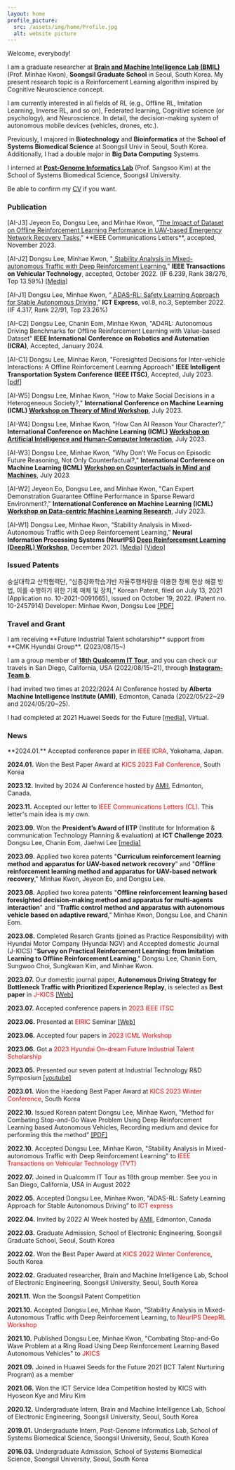 ```yaml
---
layout: home
profile_picture:
  src: /assets/img/home/Profile.jpg
  alt: website picture
---
```

  Welcome, everybody!

  I am a graduate researcher at <a href="https://brainmil.wordpress.com/">**Brain and Machine Intelligence Lab (BMIL)**</a> 
  (Prof. Minhae Kwon), **Soongsil Graduate School** in Seoul, South Korea. 
  My present research topic is a Reinforcement Learning algorithm inspired by Cognitive Neuroscience concept.
  
  I am currently interested in all fields of RL (e.g., Offline RL, Imitation Learning, Inverse RL, and so on), 
  Federated learning, Cognitive science (or psychology), and Neuroscience. In detail, the decision-making system of autonomous 
  mobile devices (vehicles, drones, etc.). 
  
  Previously, I majored in **Biotechnology** and **Bioinformatics** at the **School of Systems Biomedical Science** 
  at Soongsil Univ in Seoul, South Korea. Additionally, I had a double major in **Big Data Computing** Systems. 
  
  I interned at <a href="https://sites.google.com/site/sskimb/">**Post-Genome Informatics Lab**</a> (Prof. Sangsoo Kim) 
  at the School of Systems Biomedical Science, Soongsil University.
  
  Be able to confirm my <a href="https://drive.google.com/file/d/1Ug_2G5_srmvw6Mw-ZsO90djHS_xLr6iY/view">CV</a> if you want. 

<!--   Be able to confirm more detailed information about me (e.g., presentations, photos, domestic publications, and developments) at another
  <a href="https://le2dongso0.wixsite.com/website">homepage</a> if you want. -->

  <h3>Publication</h3>
  [AI-J3] Jeyeon Eo, Dongsu Lee, and Minhae Kwon, "<a href="https://ieeexplore.ieee.org/document/10343100">The Impact of Dataset on Offline Reinforcement Learning Performance in UAV-based Emergency Network Recovery Tasks</a>,"
  **IEEE Communications Letters**, accepted, November 2023. 

  [AI-J2] Dongsu Lee, Minhae Kwon, "<a href="https://linkinghub.elsevier.com/retrieve/pii/S240595952200073X">
  Stability Analysis in Mixed-autonomous Traffic with Deep Reinforcement Learning</a>," **IEEE Transactions 
  on Vehicular Technology**, accepted, October 2022. (IF 6.239, Rank 38/276, Top 13.59%) 
  <a href="https://n.news.naver.com/article/003/0011509292?sid=102">[Media]</a>
 
  [AI-J1] Dongsu Lee, Minhae Kwon, “<a href="https://linkinghub.elsevier.com/retrieve/pii/S240595952200073X">
  ADAS-RL: Safety Learning Approach for Stable Autonomous Driving</a>,” 
  **ICT Express**, vol.8, no.3, September 2022. (IF 4.317, Rank 22/91, Top 23.26%)

  [AI-C2] Dongsu Lee, Chanin Eom, Minhae Kwon, "AD4RL: Autonomous Driving Benchmarks for Offline Reinforcement Learning with Value-based Dataset" **IEEE International Conference on Robotics and Automation (ICRA)**, Accepted, January 2024.
  
  [AI-C1] Dongsu Lee, Minhae Kwon, "Foresighted Decisions for Inter-vehicle Interactions: A Offline Reinforcement Learning Approach" **IEEE Intelligent Transportation System Conference (IEEE ITSC)**, Accepted, July 2023. [[pdf](https://drive.google.com/file/d/1ep1U_7f1lzPw0MPOG-ddBx9fibB2oaGz/view?usp=sharing)]
 
  [AI-W5] Dongsu Lee, Minhae Kwon, "How to Make Social Decisions in a Heterogeneous Society?," **International Conference on Machine Learning (ICML) <a href="https://tomworkshop.github.io/#cfp">Workshop on Theory of Mind Workshop</a>**, July 2023.
 
  [AI-W4] Dongsu Lee, Minhae Kwon, “How Can AI Reason Your Character?,” **International Conference on Machine Learning (ICML) <a href="https://sites.google.com/view/aihci/home">Workshop on Artificial Intelligence and Human-Computer Interaction</a>**, July 2023. 
  
  [AI-W3] Dongsu Lee, Minhae Kwon, "Why Don’t We Focus on Episodic Future Reasoning, Not Only Counterfactual?," **International Conference on Machine Learning (ICML) <a href="https://sites.google.com/view/counterfactuals-icml/home">Workshop on Counterfactuals in Mind and Machines</a>**, July 2023. 

  [AI-W2] Jeyeon Eo, Dongsu Lee, and Minhae Kwon, "Can Expert Demonstration Guarantee Offline Performance in Sparse Reward Environment?," **International Conference on Machine Learning (ICML) <a href="https://dmlr.ai/cfp/">Workshop on Data-centric Machine Learning Research</a>**, July 2023.

  [AI-W1] Dongsu Lee, Minhae Kwon, “Stability Analysis in Mixed-Autonomous Traffic with Deep Reinforcement Learning,” 
  **Neural Information Processing Systems (NeurIPS) <a href="https://sites.google.com/view/deep-rl-workshop-neurips2021">Deep Reinforcement Learning (DeepRL) Workshop</a>**, 
  December 2021. 
  <a href="https://scatch.ssu.ac.kr/%eb%89%b4%ec%8a%a4%ec%84%bc%ed%84%b0/%ec%a3%bc%ec%9a%94%eb%89%b4%ec%8a%a4/?slug=%EC%9D%98%EC%83%9D%EB%AA%85%EC%8B%9C%EC%8A%A4%ED%85%9C%ED%95%99%EB%B6%80-%EC%9D%B4%EB%8F%99%EC%88%98-%ED%95%99%EC%83%9D-%EC%84%B8%EA%B3%84-%EC%B5%9C%EA%B3%A0-%EA%B6%8C%EC%9C%84-ai-%ED%95%99%ED%9A%8C&f=all&keyword=%EC%9D%B4%EB%8F%99%EC%88%98">
  [Media]</a> 
  <a href="https://slideslive.com/38971018/stability-analysis-in-mixedautonomous-traffic-with-deep-reinforcement-learning?ref=account-folder-92642-folders">
  [Video]</a>

  <h3>Issued Patents</h3>
  숭실대학교 산학협력단, “심층강화학습기반 자율주행차량을 이용한 정체 현상 해결 방법, 이를 수행하기 위한 기록 매체 및 장치,” Korean Patent, filed on July 13, 
  2021 (Application no. 10-2021-0091665), issued on October 19, 2022. (Patent no. 10-2457914) Developer: Minhae Kwon, Dongsu Lee 
  <a href="https://drive.google.com/file/d/134v6IJLRIdXse0I_QNWHjByx1JSmy15p/view?usp=sharing">[PDF]</a>

  <h3>Travel and Grant</h3>  
  I am receiving **Future Industrial Talent scholarship** support from **CMK Hyundai Group**. (2023/08/15~)

  I am a group member of <a href="http://qcitour.co.kr/index.php?mid=members&member_list_filter=18">**18th Qualcomm IT Tour**</a>,
  and you can check our travels in San Diego, California, USA (2022/08/15~21), 
  through <a href="https://www.instagram.com/qcittour_teamb/">**Instagram-Team b**</a>.
  
  I had invited two times at 2022/2024 AI Conference hosted by 
  **Alberta Machine Intelligence Institute (AMII)**, Edmonton, Canada (2022/05/22~29 and 2024/05/20~25).
  
  I had completed at 2021 Huawei Seeds for the Future 
  <a href="https://www.koit.co.kr/news/articleView.html?idxno=88156">[media]</a>, Virtual.

  <h3>News</h3>
  **2024.01.** Accepted conference paper in <span style="color:red">IEEE ICRA</span>, Yokohama, Japan.
  
  **2024.01.** Won the Best Paper Award at <span style="color:red">KICS 2023 Fall Conference</span>, South Korea
  
  **2023.12.** Invited by 2024 AI Conference hosted by <a href="https://www.upperbound.ai/get-involved/">AMII</a>, Edmonton, Canada.
  
  **2023.11.** Accepted our letter to <span style="color:red">IEEE Communications Letters (CL)</span>. This letter's main idea is my own.
  
  **2023.09.** Won the **President’s Award of IITP** (Institute for Information & communication Technology Planning & evaluation) at **ICT Challenge 2023**. Dongsu Lee, Chanin Eom, Jaehwi Lee
  <a href="https://scatch.ssu.ac.kr/%eb%89%b4%ec%8a%a4%ec%84%bc%ed%84%b0/%ec%a3%bc%ec%9a%94%eb%89%b4%ec%8a%a4/?slug=%EB%B3%B8%EA%B5%90-ai%EB%B3%B4%EC%95%88%EC%97%B0%EA%B5%AC%EC%84%BC%ED%84%B0-%EC%9D%B4%EB%8F%99%EC%88%98%C2%B7%EC%97%84%EC%B0%AC%EC%9D%B8%C2%B7%EC%9D%B4%EC%9E%AC%ED%9C%98-%ED%95%99%EC%83%9D-ict&f&keyword">[media]</a>

  **2023.09.** Applied two korea patents "**Curriculum reinforcement learning method and apparatus for UAV-based network recovery**" and "**Offline reinforcement learning method and apparatus for UAV-based network recovery**," Minhae Kwon, Jeyeon Eo, and Dongsu Lee.  
  
  **2023.08.** Applied two korea patents "**Offline reinforcement learning based foresighted decision-making method and apparatus for multi-agents interaction**" and "**Traffic
  control method and apparatus with autonomous vehicle based on adaptive reward**," Minhae Kwon, Dongsu Lee, and Chanin Eom.
  
  **2023.08.** Completed Resarch Grants (joined as Practice Responsibility) with Hyundai Motor Company (Hyundai NGV) and Accepted domestic Journal (J-KICS) "**Survey on Practical Reinforcement Learning: from Imitation Learning to Offline Reinforcement Learning**," Dongsu Lee, Chanin Eom, Sungwoo Choi, Sungkwan Kim, and Minhae Kwon.

  **2023.07.** Our domestic journal paper, **Autonomous Driving Strategy for Bottleneck Traffic with Prioritized Experience Replay**, is selected as **Best paper** in <span style="color:red">J-KICS</span> <a href="https://journal.kics.or.kr/digital-library/50681">[Web]</a>  

  **2023.07.** Accepted conference papers in <span style="color:red">2023 IEEE ITSC</span>

  **2023.06.** Presented at <span style="color:red">EIRIC</span> Seminar <a href="https://www.eiric.or.kr/community/webinar_detail.php?Seq=118&totalCnt=107&searchBy=&searchWord=&SnxFlag=&pg=1">[Web]</a>

  **2023.06.** Accepted four papers in <span style="color:red">2023 ICML Workshop</span>

  **2023.06.** Got a <span style="color:red">2023 Hyundai On-dream Future Industrial Talent Scholarship</span>

  **2023.05.** Presented our seven patent at Industrial Technology R&D Symposium  <a href="https://www.youtube.com/watch?v=XDxyolmgXG8">[youtube]</a>
  
  **2023.01.** Won the Haedong Best Paper Award at <span style="color:red">KICS 2023 Winter Conference</span>, South Korea

  **2022.10.** Issued Korean patent Dongsu Lee, Minhae Kwon, "Method for Combating Stop-and-Go Wave Problem Using Deep Reinforcement Learning based Autonomous Vehicles, 
  Recording medium and device for performing this the method" <a href="https://drive.google.com/file/d/134v6IJLRIdXse0I_QNWHjByx1JSmy15p/view?usp=sharing">[PDF]</a>

  **2022.10.** Accepted Dongsu Lee, Minhae Kwon, "Stability Analysis in Mixed-autonomous Traffic with Deep Reinforcement Learning" to
  <span style="color:red">IEEE Transactions on Vehicular Technology (TVT)</span>

  **2022.07.** Joined in Qualcomm IT Tour as 18th group member. See you in San Diego, California, USA in August 2022

  **2022.05.** Accepted Dongsu Lee, Minhae Kwon, "ADAS-RL: Safety Learning Approach for Stable Autonomous Driving" to 
  <span style="color:red">ICT express</span>

  **2022.04.** Invited by 2022 AI Week hosted by 
  <a href="https://www.amii.ca/your-business/?utm_source=google-ads&utm_medium=cpc&utm_campaign=be-more-BMH-generic&utm_term=companies%20for%20machine%20learning&utm_campaign=SC+%7C+S+%7C+Be+MORE+BMH+Generic&utm_source=adwords&utm_medium=ppc&hsa_acc=6591753441&hsa_cam=18275130181&hsa_grp=142413166313&hsa_ad=620530101987&hsa_src=g&hsa_tgt=kwd-812766861496&hsa_kw=companies%20for%20machine%20learning&hsa_mt=b&hsa_net=adwords&hsa_ver=3&gclid=Cj0KCQjwj7CZBhDHARIsAPPWv3cH29i--vbXjzHyBWRFDVGBnynvrdDT3j_Ilzpk-2fBnRhY1UiHnnMaAoYJEALw_wcB">
  AMII</a>, Edmonton, Canada
  
  **2022.03.** Graduate Admission, School of Electronic Engineering, Soongsil Graduate School, Seoul, South Korea

  **2022.02.** Won the Best Paper Award at <span style="color:red">KICS 2022 Winter Conference</span>, South Korea

  **2022.02.** Graduated researcher, Brain and Machine Intelligence Lab, School of Electronic Engineering, Soongsil University, Seoul, South Korea
  
  **2021.11.** Won the Soongsil Patent Competition

  **2021.10.** Accepted Dongsu Lee, Minhae Kwon, "Stability Analysis in Mixed-Autonomous Traffic with Deep Reinforcement Learning,
  to <span style="color:red">NeurIPS DeepRL Workshop</span>

  **2021.10.** Published Dongsu Lee, Minhae Kwon, "Combating Stop-and-Go Wave Problem at a Ring Road Using Deep Reinforcement Learning Based Autonomous Vehicles"
  to <span style="color:red">JKICS</span>
  
  **2021.09.** Joined in Huawei Seeds for the Future 2021 (ICT Talent Nurturing Program) as a member

  **2021.06.** Won the ICT Service Idea Competition hosted by KICS with Hyoseon Kye and Miru Kim

  **2020.12.** Undergraduate Intern, Brain and Machine Intelligence Lab, School of Electronic Engineering, Soongsil University, Seoul, South Korea

  **2019.01.** Undergraduate Intern, Post-Genome Informatics Lab, School of Systems Biomedical Science, Soongsil University, Seoul, South Korea

  **2016.03.** Undergraduate Admission, School of Systems Biomedical Science, Soongsil University, Seoul, South Korea


